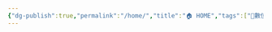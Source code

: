 ```yaml
---
{"dg-publish":true,"permalink":"/home/","title":"🏠 HOME","tags":["📝數位工具交流beta","🎯學習歷程檔案","self_learing","gardenEntry"]}
---
```


